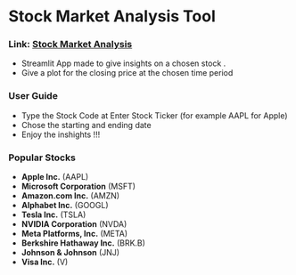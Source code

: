 # Stock Market Analysis Tool
### Link: [Stock Market Analysis](https://stockmarket-analysis.streamlit.app/)
- Streamlit App made to give insights on a chosen stock . 
- Give a plot for the closing price at the chosen time period

### User Guide 
- Type the Stock Code at Enter Stock Ticker (for example AAPL for Apple)
- Chose the starting and ending date
- Enjoy the inshights !!!
### Popular Stocks

- **Apple Inc.** (AAPL)
- **Microsoft Corporation** (MSFT)
- **Amazon.com Inc.** (AMZN)
- **Alphabet Inc.** (GOOGL)
- **Tesla Inc.** (TSLA)
- **NVIDIA Corporation** (NVDA)
- **Meta Platforms, Inc.** (META)
- **Berkshire Hathaway Inc.** (BRK.B)
- **Johnson & Johnson** (JNJ)
- **Visa Inc.** (V)
